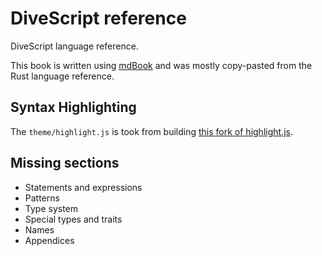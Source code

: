 # DiveScript reference

DiveScript language reference.

This book is written using [mdBook](https://rust-lang.github.io/mdBook/) and was mostly copy-pasted from the Rust language reference.

## Syntax Highlighting

The `theme/highlight.js` is took from building [this fork of highlight.js](https://github.com/divescript/highlight-js/tree/main#build-from-source).

## Missing sections

- Statements and expressions
- Patterns
- Type system
- Special types and traits
- Names
- Appendices